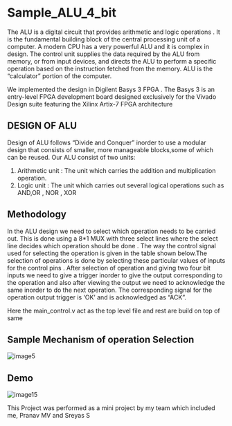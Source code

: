 # Sample_ALU_4_bit 

The ALU is a digital circuit that provides arithmetic and logic operations . It is the fundamental building block of the central processing unit of a computer. A
modern CPU has a very powerful ALU and it is complex in design. The control unit supplies the data required by the ALU from memory, or from input devices,
and directs the ALU to perform a specific operation based on the instruction fetched from the memory. ALU is the “calculator” portion of the computer.

We implemented the design in Digilent Basys 3 FPGA . The Basys 3 is an entry-level FPGA development board designed exclusively for the Vivado Design
suite featuring the Xilinx Artix-7 FPGA architecture

## DESIGN OF ALU

Design of ALU follows “Divide and Conquer” inorder to use a modular design that consists of smaller, more manageable blocks,some of which can be reused.
Our ALU consist of two units:
  1. Arithmetic unit : The unit which carries the addition and multiplication operation.
  2. Logic unit : The unit which carries out several logical operations such as AND,OR , NOR , XOR
  
## Methodology

In the ALU design we need to select which operation needs to be carried out. This is done using a 8*1 MUX with three select lines where the select line decides which operation should be done . The way the control signal used for selecting the operation is given in the table shown below.The selection of operations is done by selecting these particular values of inputs for the control pins . After selection of operation and giving two four bit inputs we need to give a trigger inorder to give the output corresponding to the operation and also after viewing the output we need to acknowledge the same inorder to do the next operation. The corresponding signal for the operation output trigger is ‘OK’ and is acknowledged as “ACK”.

Here the main_control.v act as the top level file and rest are build on top of same

## Sample Mechanism of operation Selection

![image5](https://user-images.githubusercontent.com/58849231/217472395-ab50bb5b-9370-44be-90d8-64b1e5d1240b.png)


## Demo

![image15](https://user-images.githubusercontent.com/58849231/217473280-6ba5e68a-40f7-4cc7-baca-ba353f2ba48f.jpg)



This Project was performed as a mini project by my team which included  me, Pranav MV and Sreyas S

